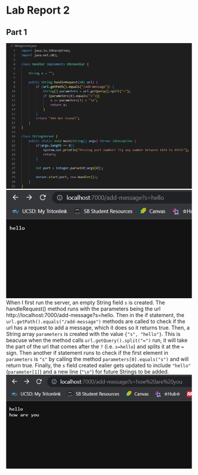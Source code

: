 # **Lab Report 2**
## Part 1
![Image](lr2_p1.png)
![Image](lr2_p1.2.png) 
When I first run the server, an empty String field `s` is created. The handleRequest() method runs with the parameters being the url http://localhost:7000/add-message?s=hello. Then in the if statement, the `url.getPath().equals("/add-message")` methods are called to check if the url has a request to add a message, which it does so it returns true. Then, a String array `parameters` is created with the value `{"s", "hello"}`. This is beacuse when the method calls `url.getQuery().split("=")` run, it will take the part of the url that comes after the `?` (i.e. `s=hello`) and splits it at the `=` sign. Then another if statement runs to check if the first element in `parameters` is `"s"` by calling the method `parameters[0].equals("s")` and will return true. Finally, the `s` field created ealier gets updated to include `"hello"` (`parameter[1]`) and a new line (`"\n"`) for future Strings to be added.
![Image](lr2_p1.3.png)
